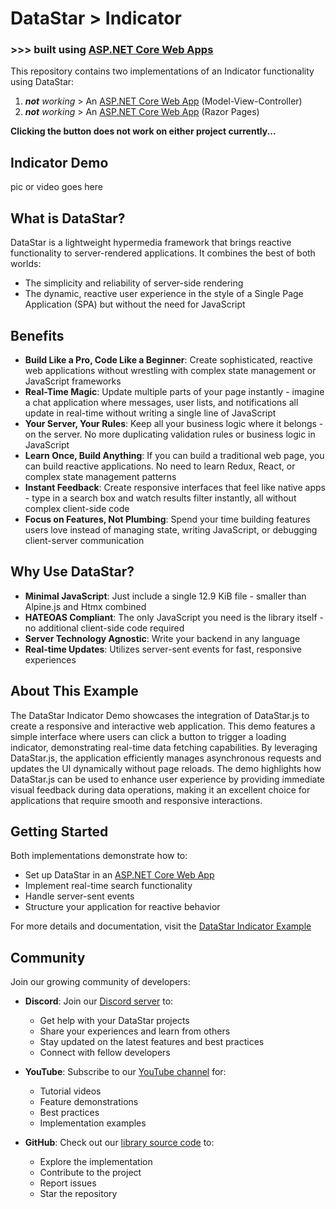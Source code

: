 # DataStar > Indicator
### >>> built using [ASP.NET Core Web Apps](https://dotnet.microsoft.com/en-us/apps/aspnet)

This repository contains two implementations of an Indicator functionality using DataStar:

1. ****not*** working* > An [ASP.NET Core Web App](https://learn.microsoft.com/en-us/aspnet/core/data/ef-mvc/intro?view=aspnetcore-9.0) (Model-View-Controller)
2. ****not*** working* > An [ASP.NET Core Web App](https://learn.microsoft.com/en-us/aspnet/core/data/ef-rp/intro?view=aspnetcore-9.0&tabs=visual-studio) (Razor Pages)

**Clicking the button does not work on either project currently...**

## Indicator Demo
pic or video goes here

## What is DataStar?

DataStar is a lightweight hypermedia framework that brings reactive functionality to server-rendered applications. It combines the best of both worlds:

- The simplicity and reliability of server-side rendering
- The dynamic, reactive user experience in the style of a Single Page Application (SPA) but without the need for JavaScript

## Benefits

- **Build Like a Pro, Code Like a Beginner**: Create sophisticated, reactive web applications without wrestling with complex state management or JavaScript frameworks
- **Real-Time Magic**: Update multiple parts of your page instantly - imagine a chat application where messages, user lists, and notifications all update in real-time without writing a single line of JavaScript
- **Your Server, Your Rules**: Keep all your business logic where it belongs - on the server. No more duplicating validation rules or business logic in JavaScript
- **Learn Once, Build Anything**: If you can build a traditional web page, you can build reactive applications. No need to learn Redux, React, or complex state management patterns
- **Instant Feedback**: Create responsive interfaces that feel like native apps - type in a search box and watch results filter instantly, all without complex client-side code
- **Focus on Features, Not Plumbing**: Spend your time building features users love instead of managing state, writing JavaScript, or debugging client-server communication

## Why Use DataStar?

- **Minimal JavaScript**: Just include a single 12.9 KiB file - smaller than Alpine.js and Htmx combined
- **HATEOAS Compliant**: The only JavaScript you need is the library itself - no additional client-side code required
- **Server Technology Agnostic**: Write your backend in any language
- **Real-time Updates**: Utilizes server-sent events for fast, responsive experiences

## About This Example

The DataStar Indicator Demo showcases the integration of DataStar.js to create a responsive and interactive web application. This demo features a simple interface where users can click a button to trigger a loading indicator, demonstrating real-time data fetching capabilities. By leveraging DataStar.js, the application efficiently manages asynchronous requests and updates the UI dynamically without page reloads. The demo highlights how DataStar.js can be used to enhance user experience by providing immediate visual feedback during data operations, making it an excellent choice for applications that require smooth and responsive interactions.

## Getting Started

Both implementations demonstrate how to:
- Set up DataStar in an [ASP.NET Core Web App](https://learn.microsoft.com/en-us/aspnet/core/data/ef-mvc/intro?view=aspnetcore-9.0)
- Implement real-time search functionality
- Handle server-sent events
- Structure your application for reactive behavior

For more details and documentation, visit the [DataStar Indicator Example](https://data-star.dev/examples/indicator)

## Community

Join our growing community of developers:

- **Discord**: Join our [Discord server](https://discord.gg/bnRNgZjgPh) to:
  - Get help with your DataStar projects
  - Share your experiences and learn from others
  - Stay updated on the latest features and best practices
  - Connect with fellow developers

- **YouTube**: Subscribe to our [YouTube channel](https://www.youtube.com/@data-star) for:
  - Tutorial videos
  - Feature demonstrations
  - Best practices
  - Implementation examples

- **GitHub**: Check out our [library source code](https://github.com/starfederation/datastar/tree/main/library) to:
  - Explore the implementation
  - Contribute to the project
  - Report issues
  - Star the repository